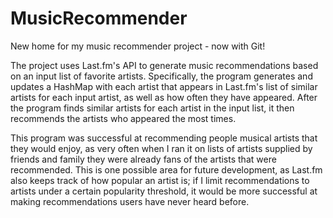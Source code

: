 # MusicRecommender
New home for my music recommender project - now with Git!

The project uses Last.fm's API to generate music recommendations based on an input list of favorite artists. Specifically, the program generates and updates a HashMap with each artist that appears in Last.fm's list of similar artists for each input artist, as well as how often they have appeared. After the program finds similar artists for each artist in the input list, it then recommends the artists who appeared the most times. 

This program was successful at recommending people musical artists that they would enjoy, as very often when I ran it on lists of artists supplied by friends and family they were already fans of the artists that were recommended. This is one possible area for future development, as Last.fm also keeps track of how popular an artist is; if I limit recommendations to artists under a certain popularity threshold, it would be more successful at making recommendations users have never heard before.
